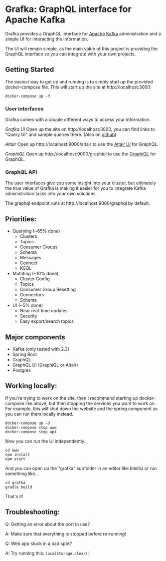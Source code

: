 # Grafka: GraphQL interface for Apache Kafka

Grafka provides a GraphQL interface for [Apache Kafka](https://github.com/apache/kafka) administration and a simple UI for interacting the information.

The UI will remain simple, as the main value of this project is providing the GraphQL interface so you can integrate with your own projects.

## Getting Started

The easiest way to get up and running is to simply start up the provided docker-compose file. This will start up the site at http://localhost:3000:

```shell script
docker-compose up -d
```

### User interfaces

Grafka comes with a couple different ways to access your information.

*Grafka UI*
Open up the site on http://localhost:3000, you can find links to "Query UI" and sample queries there. (Also on [github](https://github.com/codingblocks/grafka/blob/master/www/src/documentation/querying-graphql.md))

*Altair*
Open up http://localhost:9000/altair to use the [Altair UI](https://altair.sirmuel.design/) for GraphQL.

*GraphiQL*
Open up http://localhost:9000/graphiql to use the [GraphiQL](https://github.com/graphql/graphiql) for GraphQL.

### GraphQL API

The user interfaces give you some insight into your cluster, but ultimately the true value of Grafka is making it easier for you to integrate Kafka administration tasks into your own solutions.

The graphql endpoint runs at http://localhost:9000/graphql by default.

## Priorities:
* Querying (~65% done)
   * Clusters
   * Topics
   * Consumer Groups
   * Schema
   * Messages
   * Connect
   * KSQL
* Mutating (~10% done)
   * Cluster Config
   * Topics
   * Consumer Group Resetting
   * Connectors
   * Schema
* UI (~5% done)
   * Near real-time updates
   * Security
   * Easy export/search topics

## Major components
* Kafka (only tested with 2.3)
* Spring Boot
* GraphQL
* GraphQL UI (GraphiQL or Altair)
* Postgres

## Working locally:

If you're trying to work on the site, then I recommend starting up docker-compose like above, but then stopping the services you want to work on. For example, this will shut down the website and the spring component so you can run them locally instead.

```shell script
docker-compose up -d
docker-compose stop www
docker-compose stop api
```

Now you can run the UI independently:

```shell script
cd www
npm install
npm start
```

And you can open up the "grafka" subfolder in an editor like IntelliJ or run something like...

```shell script
cd grafka
gradle build
```

That's it!

## Troubleshooting:

Q: Getting an error about the port in use?

A: Make sure that everything is stopped before re-running!

Q: Web app stuck in a bad spot?

A: Try running this: `localStorage.clear()`
